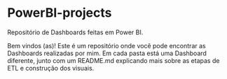 # PowerBI-projects
Repositório de Dashboards feitas em Power BI.

Bem vindos (as)! Este é um repositório onde você pode encontrar as Dashboards realizadas por mim. Em cada pasta está uma Dashboard diferente, junto com um README.md explicando mais sobre as etapas de ETL e construção dos visuais.
